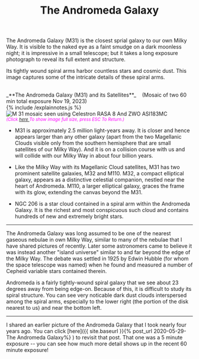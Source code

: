 ﻿---
layout: post
title:  The Andromeda Galaxy
categories: galaxy 
tags: m31 m32 m110 ngc209
excerpt_separator: <!--endSummary-->
---
  
The Andromeda Galaxy (M31) is the closest sprial galaxy to our own Milky Way.
It is visible to the naked eye as a faint smudge on a dark moonless night; it is impressive in a small telescope; but it takes a long exposure photograph to reveal its full extent and structure.
<!--endSummary-->

Its tightly wound spiral arms harbor countless stars and cosmic dust. This image captures some of the intricate details of these spiral arms.
   
<br>
_**The Andromeda Galaxy (M31) and its Satellites**_  &nbsp;&nbsp; (Mosaic of two 60 min total exposure Nov 19, 2023)<br>
{% include /explainnotes.js %}
<img src = "{{ site.baseurl }}/images/M 31 mosaic_2023-11-19T04_22_38_NinaSirLDFdF(180x40s=60m)_GraXpert+starnet+zps_bin4+AC.jpg"
alt = "M 31 mosaic seen using Celestron RASA 8 And ZWO ASI183MC"
onmouseover = "this.src='{{ site.baseurl }}/images/m 31 mosaic_2023-11-19t04_22_38_ninasirldfdf(180x40s=60m)_graxpert+starnet+zps_bin4+ac_notes.jpg'"
onmouseout = "this.src='{{ site.baseurl }}/images/M 31 mosaic_2023-11-19T04_22_38_NinaSirLDFdF(180x40s=60m)_GraXpert+starnet+zps_bin4+AC.jpg'"
/>
<br>
<i><small><font color = "magenta" > (Click
<a href = "{{ site.baseurl }}/images/M 31 mosaic_2023-11-19T04_22_38_NinaSirLDFdF(180x40s=60m)_GraXpert+starnet+zps_bin4+AC.jpg">here </a>
To show image full size, press ESC To Return.)</font></small></i>
<br>
     
- M31 is approximately 2.5 million light-years away. It is closer and hence  appears larger than any other galaxy (apart from the two Magellanic Clouds visible only from the southern hemisphere that are small satellites of our Milky Way). And it is on a collision course with us and will collide with our Milky Way in about four billion years.

- Like the Milky Way with its Magellanic Cloud satellites,  M31 has two prominent satellite galaxies, M32 and M110. M32, a compact elliptical galaxy, appears as a distinctive celestial companion, nestled near the heart of Andromeda.  M110, a larger elliptical galaxy, graces the frame with its glow, extending the canvas beyond the M31.
 
 - NGC 206 is a star cloud contained in a spiral arm within the Andromeda Galaxy. It is the richest and most conspicuous such cloud and contains hundreds of new and extremely bright stars. 

 ----

The Andromeda Galaxy was long assumed to be one of the nearest gaseous nebulae in own Milky Way, similar to many of the nebulae that I have shared pictures of recently. Later some astronomers came to believe it was instead another "island universe" similar to and far beyond the edge of the Milky Way. The debate was settled in 1925 by Edwin Hubble (for whom the space telescope was named) when he found and measured a number of Cepheid variable stars contained therein.

Andromeda is a fairly tightly-wound spiral galaxy that we see about 23 degrees away from being edge-on. Because of this, it is difficult to study its spiral structure. You can see very noticable dark dust clouds interspersed among the spiral arms, especially to the lower right (the portion of the disk nearest to us) and near the bottom left.  

---

I shared an earlier picture of the Andromeda Galaxy that I took nearly four years ago.
You can click [here]({{ site.baseurl }}{% post_url 2020-05-29-The Andromeda Galaxy%} )
to revisit that post. That one was a 5 minute exposure -- you can see how much more detail shows up in the recent 60 minute exposure!